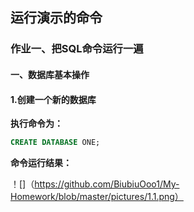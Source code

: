 ## 运行演示的命令

### 作业一、把SQL命令运行一遍
#### 一、数据库基本操作

#### 1.创建一个新的数据库

**执行命令为：**
```sql
CREATE DATABASE ONE;
```
**命令运行结果：**

！[]（https://github.com/BiubiuOoo1/My-Homework/blob/master/pictures/1.1.png）

